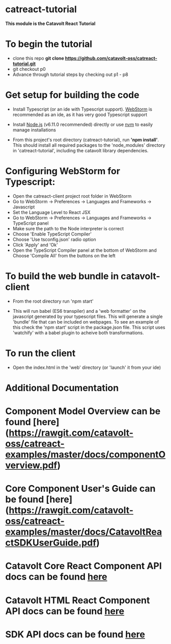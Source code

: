 catreact-tutorial
===============

**This module is the Catavolt React Tutorial**

# To begin the tutorial

* clone this repo **git clone https://github.com/catavolt-oss/catreact-tutorial.git**
* git checkout p0
* Advance through tutorial steps by checking out p1 - p8

# Get setup for building the code

* Install Typescript (or an ide with Typescript support).  [WebStorm](https://www.jetbrains.com/webstorm/) is recommended as an ide, as it has very good Typescript support

* Install [Node.js](https://nodejs.org/en/) (v6.11.0 recommended) directly or use [nvm](https://github.com/creationix/nvm#installation) to easily manage installations

* From this project's root directory (catreact-tutorial), run **'npm install'**. This should install all required packages to the 'node_modules' directory in 'catreact-tutorial', including the catavolt library dependencies.


# Configuring WebStorm for Typescript:

* Open the catreact-client project root folder in WebStorm
* Go to WebStorm -> Preferences -> Languages and Frameworks -> Javascript
* Set the Language Level to React JSX
* Go to WebStorm -> Preferences -> Languages and Frameworks -> TypeScript panel
* Make sure the path to the Node interpreter is correct
* Choose 'Enable TypeScript Compiler'
* Choose 'Use tsconfig.json' radio option
* Click 'Apply' and 'Ok'
* Open the TypeScript Compiler panel at the bottom of WebStorm and Choose 'Compile All' from the buttons on the left


# To build the web bundle in catavolt-client

* From the root directory run 'npm start'

* This will run babel (ES6 transpiler) and a 'web formatter' on the javascript generated by your typescript files. This will generate a single 'bundle' file that can be included on webpages.  To see an example of this check the 'npm start' script in the package.json file.  This script uses 'watchify' with a babel plugin to acheive both transformations.

# To run the client

* Open the index.html in the 'web' directory (or 'launch' it from your ide)  

# Additional Documentation

# Component Model Overview can be found [here] (https://rawgit.com/catavolt-oss/catreact-examples/master/docs/componentOverview.pdf)
# Core Component User's Guide can be found [here] (https://rawgit.com/catavolt-oss/catreact-examples/master/docs/CatavoltReactSDKUserGuide.pdf)
# Catavolt Core React Component API docs can be found [here](https://rawgit.com/catavolt-oss/catreact-examples/master/docs/catreact/index.html)
# Catavolt HTML React Component API docs can be found [here](https://rawgit.com/catavolt-oss/catreact-examples/master/docs/catreact-html/index.html)
# SDK API docs can be found [here](https://rawgit.com/catavolt-oss/catreact-examples/master/docs/catavolt-sdk/index.html) 
  




